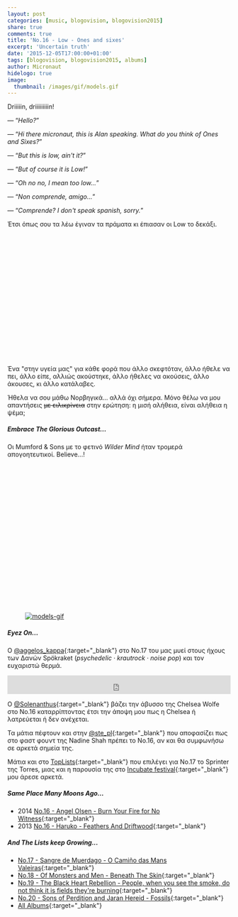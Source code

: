 ```yaml
---
layout: post
categories: [music, blogovision, blogovision2015]
share: true
comments: true
title: 'No.16 - Low - Ones and sixes'
excerpt: 'Uncertain truth'
date: '2015-12-05T17:00:00+01:00'
tags: [blogovision, blogovision2015, albums]
author: Micronaut
hidelogo: true
image:
  thumbnail: /images/gif/models.gif
---
```

Driiiiin, driiiiiiiiin!<br/>

&#8212; &ldquo;*Hello?*&rdquo;

&#8212;  &ldquo;*Hi there micronaut, this is Alan speaking. What do you think of Ones and Sixes?*&rdquo;

&#8212;  &ldquo;*But this is low, ain't it?*&rdquo;

&#8212;  &ldquo;*But of course it is Low!*&rdquo;

&#8212;  &ldquo;*Oh no no, I mean too low...*&rdquo;

&#8212;  &ldquo;*Non comprende, amigo...*&rdquo;

&#8212;  &ldquo;*Comprende? I don't speak spanish, sorry.*&rdquo;


Έτσι όπως σου τα λέω έγιναν τα πράματα κι έπιασαν οι Low το δεκάξι. 

<iframe class="invisible center" width="70%" height="281" src="about:blank" data-src="https://www.youtube.com/embed/DZfjysllZyg"  frameborder="0">&nbsp;</iframe>

Ένα "στην υγεία μας" για κάθε φορά που άλλο σκεφτόταν, άλλο ήθελε να πει, άλλο είπε, αλλιώς ακούστηκε, άλλο ήθελες να ακούσεις, άλλο άκουσες, κι άλλο κατάλαβες.

Ήθελα να σου μάθω Νορβηγικά... αλλά όχι σήμερα. Μόνο θέλω να μου απαντήσεις <s>με ειλικρίνεια</s> στην ερώτηση: η μισή αλήθεια, είναι αλήθεια η ψέμα;

<div class="text-divider"></div>

##### Embrace The Glorious Outcast...

Οι Mumford & Sons με το φετινό *Wilder Mind* ήταν τρομερά απογοητευτικοί. Believe...!
 
<iframe class="invisible center" width="75%" height="320" src="about:blank" data-src="https://www.youtube.com/embed/dW6SkvErFEE" frameborder="0" allowfullscreen>&nbsp;</iframe>

<div class="invisible">
<figure class="center">
	<a href="{{ site.external_data_url }}/images/gif/models.gif"><img src="{{ site.external_data_url }}/images/gif/models.gif" alt="models-gif" class="center"/></a>
</figure>
</div>

<div class="text-divider"></div>

##### <i class="fa fa-hand-o-right"></i> Eyez Οn...

Ο [‏@aggelos_kappa](http://inaspaceofafewminutes.blogspot.gr/2015/12/no-17-spokraket-in-witch-forest.html){:target="_blank"} στο Νο.17 του μας μυεί στους ήχους των Δανών Spökraket (*psychedelic · krautrock · noise pop*) και τον ευχαριστώ θερμά.

<iframe style="border: 0; width: 100%; height: 42px;" src="https://bandcamp.com/EmbeddedPlayer/album=738320848/size=small/bgcol=ffffff/linkcol=0687f5/track=3655336974/transparent=true/" seamless><a href="http://spoekraket.bandcamp.com/album/in-a-witch-forest">In A Witch Forest by Spökraket</a></iframe>

O [@Solenanthus](https://solenanthus.wordpress.com/2015/12/05/16-chelsea-wolfe-abyss/){:target="_blank"} βάζει την άβυσσο της Chelsea Wolfe στο Νο.16 καταρρίπτοντας έτσι την άποψη μου πως η Chelsea ή λατρεύεται ή δεν ανέχεται.

Τα μάτια πέφτουν και στην [@ste_pl](http://avatonkortez.blogspot.nl/2015/12/to-16-stepl.html){:target="_blank"} που αποφασίζει πως στο φαστ φουντ της Nadine Shah πρέπει το Νο.16, αν και θα συμφωνήσω σε αρκετά σημεία της.

Μάτια και στο [TopLists](http://post-it-lists.tumblr.com/post/134549380147/17-torres-sprinter){:target="_blank"} που επιλέγει για No.17 το Sprinter της Torres, μιας και η παρουσία της στο [Incubate festival](/music/review/incubate-2015/){:target="_blank"} μου άρεσε αρκετά.

##### <i class="fa fa-hand-o-right"></i> Same Place Many Moons Ago...

* 2014 [No.16 - Angel Olsen - Burn Your Fire for No Witness](/music/blogovision/blogovision2014/blogovision2014-no16/){:target="_blank"}
* 2013 [No.16 - Haruko - Feathers And Driftwood](/music/blogovision/blogovision2013/blogovision2013-no16/){:target="_blank"}

##### <i class="fa fa-hand-o-right"></i> And The Lists keep Growing...

* [No.17 - Sangre de Muerdago - O Camiño das Mans Valeiras](/music/blogovision/blogovision2015/blogovision2015-no17/){:target="_blank"}
* [No.18 - Of Monsters and Men - Beneath The Skin](/music/blogovision/blogovision2015/blogovision2015-no18/){:target="_blank"}
* [No.19 - The Black Heart Rebellion - People, when you see the smoke, do not think it is fields they're burning](/music/blogovision/blogovision2015/blogovision2015-no19/){:target="_blank"}
* [No.20 - Sons of Perdition and Jaran Hereid - Fossils](/music/blogovision/blogovision2015/blogovision2015-no20/){:target="_blank"}
* [All Albums](/music/new-albums-2015/){:target="_blank"}